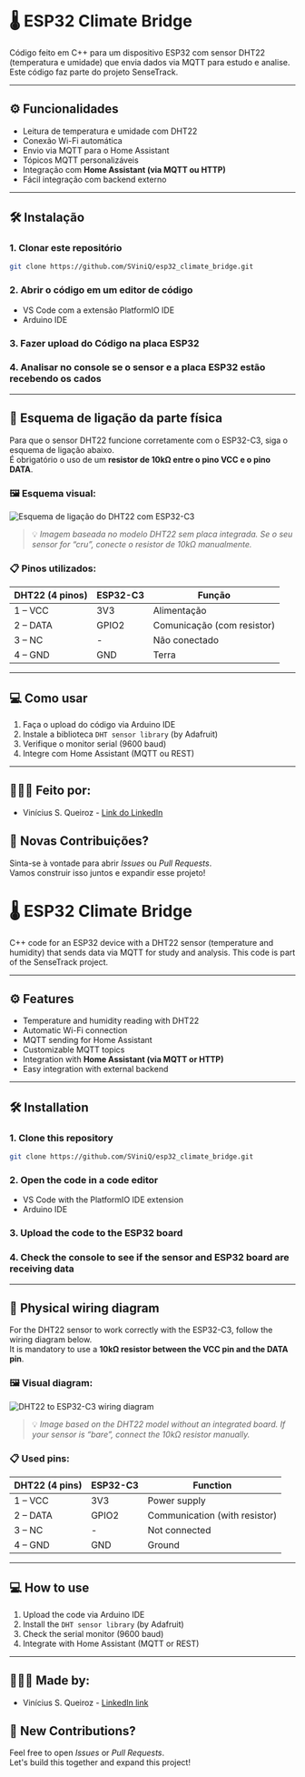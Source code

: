 # 🌡️ ESP32 Climate Bridge

Código feito em C++ para um dispositivo ESP32 com sensor DHT22 (temperatura e umidade) que envia dados via MQTT para estudo e analise. Este código faz parte do projeto SenseTrack.

---

## ⚙️ Funcionalidades

- Leitura de temperatura e umidade com DHT22
- Conexão Wi-Fi automática
- Envio via MQTT para o Home Assistant
- Tópicos MQTT personalizáveis
- Integração com **Home Assistant (via MQTT ou HTTP)**
- Fácil integração com backend externo

---

## 🛠️ Instalação

### 1. Clonar este repositório

```bash
git clone https://github.com/SViniQ/esp32_climate_bridge.git
```

### 2. Abrir o código em um editor de código

- VS Code com a extensão PlatformIO IDE
- Arduino IDE

### 3. Fazer upload do Código na placa ESP32

### 4. Analisar no console se o sensor e a placa ESP32 estão recebendo os cados

---

## 🔌 Esquema de ligação da parte física

Para que o sensor DHT22 funcione corretamente com o ESP32-C3, siga o esquema de ligação abaixo.  
É obrigatório o uso de um **resistor de 10kΩ entre o pino VCC e o pino DATA**.

### 🖼️ Esquema visual:

![Esquema de ligação do DHT22 com ESP32-C3](img/att_diagram_esp32-c3.png)

> 💡 *Imagem baseada no modelo DHT22 sem placa integrada. Se o seu sensor for “cru”, conecte o resistor de 10kΩ manualmente.*

### 📋 Pinos utilizados:

| DHT22 (4 pinos) | ESP32-C3 | Função                     |
|------------------|------------|----------------------------|
| 1 – VCC          | 3V3        | Alimentação                |
| 2 – DATA         | GPIO2      | Comunicação (com resistor) |
| 3 – NC           | -          | Não conectado              |
| 4 – GND          | GND        | Terra                      |

---

## 💻 Como usar

1. Faça o upload do código via Arduino IDE
2. Instale a biblioteca `DHT sensor library` (by Adafruit)
3. Verifique o monitor serial (9600 baud)
4. Integre com Home Assistant (MQTT ou REST)

---
## 👨🏽‍💻 Feito por:

- Vinícius S. Queiroz - [Link do LinkedIn](https://www.linkedin.com/in/viníciussilvaqueiroz/)

## 🤝 Novas Contribuições?

Sinta-se à vontade para abrir *Issues* ou *Pull Requests*.  
Vamos construir isso juntos e expandir esse projeto!

# 🌡️ ESP32 Climate Bridge

C++ code for an ESP32 device with a DHT22 sensor (temperature and humidity) that sends data via MQTT for study and analysis. This code is part of the SenseTrack project.

---

## ⚙️ Features

- Temperature and humidity reading with DHT22
- Automatic Wi-Fi connection
- MQTT sending for Home Assistant
- Customizable MQTT topics
- Integration with **Home Assistant (via MQTT or HTTP)**
- Easy integration with external backend

---

## 🛠️ Installation

### 1. Clone this repository

```bash
git clone https://github.com/SViniQ/esp32_climate_bridge.git
```

### 2. Open the code in a code editor

- VS Code with the PlatformIO IDE extension
- Arduino IDE

### 3. Upload the code to the ESP32 board

### 4. Check the console to see if the sensor and ESP32 board are receiving data

---

## 🔌 Physical wiring diagram

For the DHT22 sensor to work correctly with the ESP32-C3, follow the wiring diagram below.  
It is mandatory to use a **10kΩ resistor between the VCC pin and the DATA pin**.

### 🖼️ Visual diagram:

![DHT22 to ESP32-C3 wiring diagram](img/att_diagram_esp32-c3.png)

> 💡 *Image based on the DHT22 model without an integrated board. If your sensor is “bare”, connect the 10kΩ resistor manually.*

### 📋 Used pins:

| DHT22 (4 pins) | ESP32-C3 | Function                        |
|----------------|----------|---------------------------------|
| 1 – VCC        | 3V3      | Power supply                    |
| 2 – DATA       | GPIO2    | Communication (with resistor)   |
| 3 – NC         | -        | Not connected                   |
| 4 – GND        | GND      | Ground                          |

---

## 💻 How to use

1. Upload the code via Arduino IDE
2. Install the `DHT sensor library` (by Adafruit)
3. Check the serial monitor (9600 baud)
4. Integrate with Home Assistant (MQTT or REST)

---

## 👨🏽‍💻 Made by:

- Vinícius S. Queiroz - [LinkedIn link](https://www.linkedin.com/in/viníciussilvaqueiroz/)

## 🤝 New Contributions?

Feel free to open *Issues* or *Pull Requests*.  
Let's build this together and expand this project!
